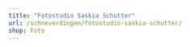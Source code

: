 ```yaml
---
title: "Fotostudio Saskia Schutter"
url: /schneverdingen/fotostudio-saskia-schutter/
shop: Foto
---
```

